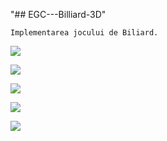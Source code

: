 "## EGC---Billiard-3D" 
	
	Implementarea jocului de Biliard.

![](img/billiad1.png)

![](img/billiad2.png)

![](img/billiad3.png)

![](img/billiad4.png)

![](img/billiad5.png)

